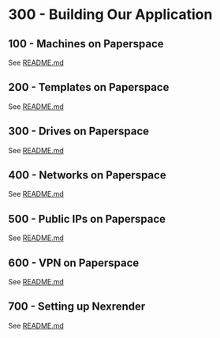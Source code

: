 # 300 - Building Our Application

## 100 - Machines on Paperspace

See [README.md](./100/README.md)

## 200 - Templates on Paperspace

See [README.md](./200/README.md)

## 300 - Drives on Paperspace

See [README.md](./300/README.md)

## 400 - Networks on Paperspace

See [README.md](./400/README.md)

## 500 - Public IPs on Paperspace

See [README.md](./500/README.md)

## 600 - VPN on Paperspace

See [README.md](./600/README.md)

## 700 - Setting up Nexrender

See [README.md](./700/README.md)